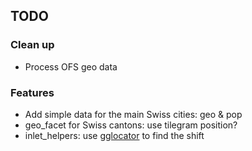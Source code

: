 ## TODO

### Clean up
* Process OFS geo data

### Features
* Add simple data for the main Swiss cities: geo & pop 
* geo_facet for Swiss cantons: use tilegram position?
* inlet_helpers: use [gglocator](https://stackoverflow.com/questions/9450873/locator-equivalent-in-ggplot2-for-maps?utm_medium=organic&utm_source=google_rich_qa&utm_campaign=google_rich_qa) to find the shift 



